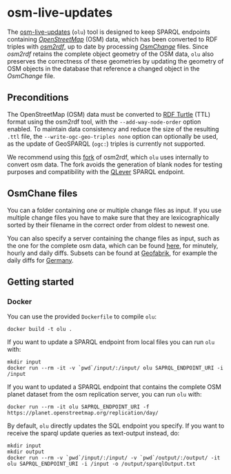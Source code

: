 # osm-live-updates

The [osm-live-updates](https://github.com/nicolano/osm-live-updates) (`olu`) tool is designed to 
keep SPARQL endpoints containing [*OpenStreetMap*](https://www.openstreetmap.org) (OSM) data, which 
has been converted to RDF triples with [*osm2rdf*](https://github.com/ad-freiburg/osm2rdf), up to 
date by processing [*OsmChange*](https://wiki.openstreetmap.org/wiki/OsmChange) files. Since 
*osm2rdf* retains the complete object geometry of the OSM data, `olu` also preserves the correctness 
of these geometries by updating the geometry of OSM objects in the database that reference a changed 
object in the *OsmChange* file.

## Preconditions

The OpenStreetMap (OSM) data must be converted to [RDF Turtle](https://www.w3.org/TR/turtle/) (TTL)
format using the osm2rdf tool, with the `--add-way-node-order` option enabled. To maintain data 
consistency and reduce the size of the resulting `.ttl` file, the `--write-ogc-geo-triples none` 
option can optionally be used, as the update of GeoSPARQL (`ogc:`) triples is currently not supported. 

We recommend using this [fork](https://github.com/nicolano/osm2rdf.git) of osm2rdf, which `olu`
uses internally to convert osm data. The fork avoids the generation of blank nodes for testing purposes 
and compatibility with the [QLever](https://github.com/ad-freiburg/qlever.git) SPARQL endpoint.

## OsmChane files

You can a folder containing one or multiple change files as input. If you use multiple change files 
you have to make sure that they are lexicographically sorted by their filename in the correct order 
from oldest to newest one.

You can also specify a server containing the change files as input, such as the one for the complete 
osm data, which can be found [here](https://planet.openstreetmap.org/replication/), for minutely, hourly and daily diffs. Subsets can be found 
at [Geofabrik](https://download.geofabrik.de), for example the daily diffs for [Germany](http://download.geofabrik.de/europe/germany-updates/).

## Getting started

### Docker

You can use the provided `Dockerfile` to compile `olu`:

```
docker build -t olu .
```

If you want to update a SPARQL endpoint from local files you can run `olu` with:

```
mkdir input
docker run --rm -it -v `pwd`/input/:/input/ olu SAPRQL_ENDPOINT_URI -i /input
```

If you want to updated a SPARQL endpoint that contains the complete OSM planet dataset from the osm 
replication server, you can run `olu` with:

```
docker run --rm -it olu SAPRQL_ENDPOINT_URI -f https://planet.openstreetmap.org/replication/day/
```

By default, `olu` directly updates the SQL endpoint you specify. If you want to receive the sparql 
update queries as text-output instead, do:

```
mkdir input
mkdir output
docker run --rm -v `pwd`/input/:/input/ -v `pwd`/output/:/output/ -it olu SAPRQL_ENDPOINT_URI -i /input -o /output/sparqlOutput.txt 
```

